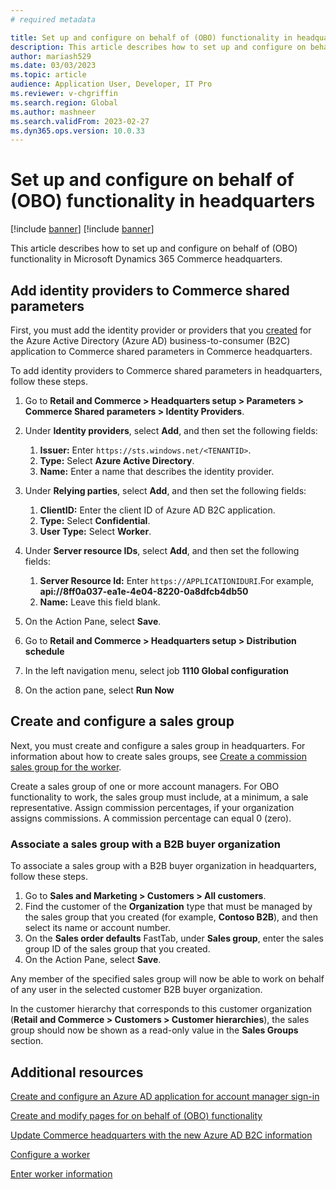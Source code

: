 ```yaml
---
# required metadata

title: Set up and configure on behalf of (OBO) functionality in headquarters
description: This article describes how to set up and configure on behalf of (OBO) functionality in Microsoft Dynamics 365 Commerce headquarters.
author: mariash529
ms.date: 03/03/2023
ms.topic: article
audience: Application User, Developer, IT Pro
ms.reviewer: v-chgriffin
ms.search.region: Global
ms.author: mashneer
ms.search.validFrom: 2023-02-27
ms.dyn365.ops.version: 10.0.33
---
```


# Set up and configure on behalf of (OBO) functionality in headquarters

[!include [banner](includes/banner.md)]
[!include [banner](includes/preview-banner.md)]

This article describes how to set up and configure on behalf of (OBO) functionality in Microsoft Dynamics 365 Commerce headquarters.

## Add identity providers to Commerce shared parameters

First, you must add the identity provider or providers that you [created](obo-create-aad-application.md) for the Azure Active Directory (Azure AD) business-to-consumer (B2C) application to Commerce shared parameters in Commerce headquarters.

To add identity providers to Commerce shared parameters in headquarters, follow these steps.

1. Go to **Retail and Commerce \> Headquarters setup \> Parameters \> Commerce Shared parameters \> Identity Providers**.
1. Under **Identity providers**, select **Add**, and then set the following fields:

    1. **Issuer:** Enter `https://sts.windows.net/<TENANTID>`.
    1. **Type:** Select **Azure Active Directory**.
    1. **Name:** Enter a name that describes the identity provider.

1. Under **Relying parties**, select **Add**, and then set the following fields:

    1. **ClientID:** Enter the client ID of Azure AD B2C application.
    1. **Type:** Select **Confidential**.
    1. **User Type:** Select **Worker**.

1. Under **Server resource IDs**, select **Add**, and then set the following fields:

    1. **Server Resource Id:** Enter `https://APPLICATIONIDURI`.For example, **api://8ff0a037-ea1e-4e04-8220-0a8dfcb4db50**
    1. **Name:** Leave this field blank.
       
1. On the Action Pane, select **Save**.
1. Go to **Retail and Commerce \> Headquarters setup \> Distribution schedule**
1. In the left navigation menu, select job **1110 Global configuration**
1. On the action pane, select **Run Now**
   
## Create and configure a sales group

Next, you must create and configure a sales group in headquarters. For information about how to create sales groups, see [Create a commission sales group for the worker](tasks/worker.md#create-a-commission-sales-group-for-the-worker).

Create a sales group of one or more account managers. For OBO functionality to work, the sales group must include, at a minimum, a sale representative. Assign commission percentages, if your organization assigns commissions. A commission percentage can equal 0 (zero).

### Associate a sales group with a B2B buyer organization

To associate a sales group with a B2B buyer organization in headquarters, follow these steps.

1. Go to **Sales and Marketing \> Customers \> All customers**.
1. Find the customer of the **Organization** type that must be managed by the sales group that you created (for example, **Contoso B2B**), and then select its name or account number.
1. On the **Sales order defaults** FastTab, under **Sales group**, enter the sales group ID of the sales group that you created.
1. On the Action Pane, select **Save**.

Any member of the specified sales group will now be able to work on behalf of any user in the selected customer B2B buyer organization.

In the customer hierarchy that corresponds to this customer organization (**Retail and Commerce \> Customers \> Customer hierarchies**), the sales group should now be shown as a read-only value in the **Sales Groups** section.

## Additional resources

[Create and configure an Azure AD application for account manager sign-in](obo-create-aad-application.md)

[Create and modify pages for on behalf of (OBO) functionality](obo-add-pages-site-builder.md)

[Update Commerce headquarters with the new Azure AD B2C information](update-hq-aad-b2c-info.md)

[Configure a worker](tasks/worker.md)

[Enter worker information](../human-resources/hr-personnel-enter-worker-information.md)
